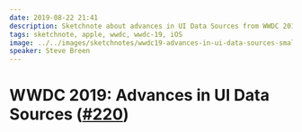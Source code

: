 ```yaml
---
date: 2019-08-22 21:41
description: Sketchnote about advances in UI Data Sources from WWDC 2019
tags: sketchnote, apple, wwdc, wwdc-19, iOS
image: ../../images/sketchnotes/wwdc19-advances-in-ui-data-sources-small.jpg
speaker: Steve Breen
---
```


# WWDC 2019: Advances in UI Data Sources ([#220](https://developer.apple.com/wwdc19/220))

